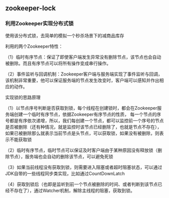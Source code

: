 ## zookeeper-lock

### 利用Zookeeper实现分布式锁
使用该分布式锁，去简单的模拟一个秒杀场景下的减商品库存

利用的两个Zookeeper特性：

（1）临时有序节点：保证了即使客户端发生异常没有删除节点，该节点也会自动被删除。而且有序节点可以将所有操作变成串行操作。

（2）事件监听与回调机制：Zookeeper客户端与服务端实现了事件监听与回调，该机制非常重要，他可以保证服务端的节点发生改变时，客户端可以感知并作出相应的动作。

实现锁的思路原理

（1）以节点序号判断是否获取到锁，每个线程在创建锁时，都会在Zookeeper服务端创建一个临时有序节点，依据Zookeeper有序节点的性质，
每一个节点的序号都是有序依次递增，所以，我们每创建一个节点，都可以监控前一个序号的节点是否被删除（还有种情况，就是监控时该节点已经删除了，也就是节点不存在），
如果已被删除那么就表示当前节点是头节点，可以获取锁，如果没有被删除，则表示不能获取锁

（2）临时有序节点，临时节点可以保证及时客户端由于某种原因没有释放锁（删除节点），服务端也会自动的删除该节点，可以避免死锁

（3）如果当前线程没有获取到锁，则需要进入阻塞或者超时阻塞状态，可以通过JDK自带的一些线程同步类实现，比如通过CountDownLatch

（4）获取到锁后（也即是监听到前一个节点被删除的时间、或者判断到该节点已经不存在了），通过Watcher机制，解除主线程的阻塞，获取到锁。